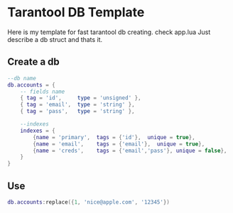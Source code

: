 # Tarantool DB Template
Here is my template for fast tarantool db creating. check app.lua
Just describe a db struct and thats it.

## Create a db
```lua
--db name
db.accounts = {
    -- fields name
    { tag = 'id',     type = 'unsigned' },
    { tag = 'email',  type = 'string' },
    { tag = 'pass',   type = 'string' },

    --indexes
    indexes = {
        {name = 'primary',  tags = {'id'},  unique = true},
        {name = 'email',    tags = {'email'},  unique = true},
        {name = 'creds',    tags = {'email','pass'}, unique = false},
    }
}
```

## Use
```lua
db.accounts:replace({1, 'nice@apple.com', '12345'})
```
